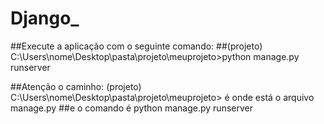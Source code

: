 # Django_

##Execute a aplicação com o seguinte comando:
##(projeto) C:\Users\nome\Desktop\pasta\projeto\meuprojeto>python manage.py runserver

##Atenção o caminho:  (projeto) C:\Users\nome\Desktop\pasta\projeto\meuprojeto>   é onde está o arquivo manage.py
##e o comando é python manage.py runserver
